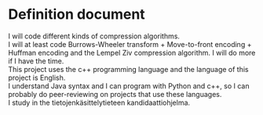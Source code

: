 # Definition document

I will code different kinds of compression algorithms.  
I will at least code Burrows-Wheeler transform + Move-to-front encoding + Huffman encoding and the Lempel Ziv compression algorithm. I will do more if I have the time.  
This project uses the c++ programming language and the language of this project is English.  
I understand Java syntax and I can program with Python and c++, so I can probably do peer-reviewing on projects that use these languages.  
I study in the tietojenkäsittelytieteen kandidaattiohjelma.  